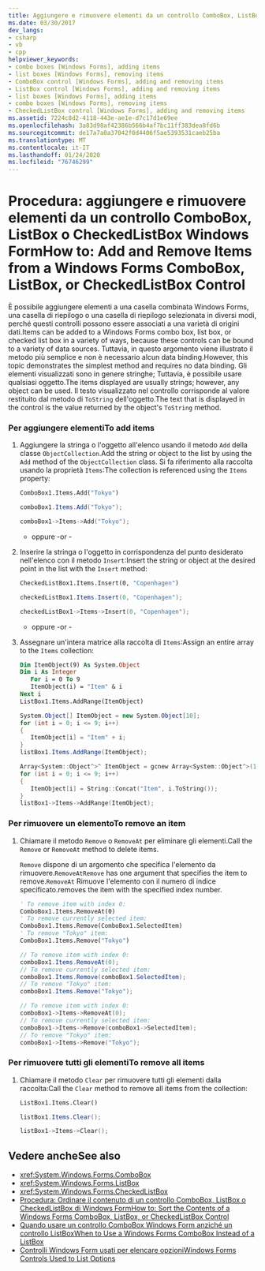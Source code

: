 ```yaml
---
title: Aggiungere e rimuovere elementi da un controllo ComboBox, ListBox o CheckedListBox
ms.date: 03/30/2017
dev_langs:
- csharp
- vb
- cpp
helpviewer_keywords:
- combo boxes [Windows Forms], adding items
- list boxes [Windows Forms], removing items
- ComboBox control [Windows Forms], adding and removing items
- ListBox control [Windows Forms], adding and removing items
- list boxes [Windows Forms], adding items
- combo boxes [Windows Forms], removing items
- CheckedListBox control [Windows Forms], adding and removing items
ms.assetid: 7224c8d2-4118-443e-ae1e-d7c17d1e69ee
ms.openlocfilehash: 3a83d98af42386b566b4af7bc11ff383dea8fd6b
ms.sourcegitcommit: de17a7a0a37042f0d4406f5ae5393531caeb25ba
ms.translationtype: MT
ms.contentlocale: it-IT
ms.lasthandoff: 01/24/2020
ms.locfileid: "76746299"
---
```

# <a name="how-to-add-and-remove-items-from-a-windows-forms-combobox-listbox-or-checkedlistbox-control"></a><span data-ttu-id="9c6ba-102">Procedura: aggiungere e rimuovere elementi da un controllo ComboBox, ListBox o CheckedListBox Windows Form</span><span class="sxs-lookup"><span data-stu-id="9c6ba-102">How to: Add and Remove Items from a Windows Forms ComboBox, ListBox, or CheckedListBox Control</span></span>
<span data-ttu-id="9c6ba-103">È possibile aggiungere elementi a una casella combinata Windows Forms, una casella di riepilogo o una casella di riepilogo selezionata in diversi modi, perché questi controlli possono essere associati a una varietà di origini dati.</span><span class="sxs-lookup"><span data-stu-id="9c6ba-103">Items can be added to a Windows Forms combo box, list box, or checked list box in a variety of ways, because these controls can be bound to a variety of data sources.</span></span> <span data-ttu-id="9c6ba-104">Tuttavia, in questo argomento viene illustrato il metodo più semplice e non è necessario alcun data binding.</span><span class="sxs-lookup"><span data-stu-id="9c6ba-104">However, this topic demonstrates the simplest method and requires no data binding.</span></span> <span data-ttu-id="9c6ba-105">Gli elementi visualizzati sono in genere stringhe; Tuttavia, è possibile usare qualsiasi oggetto.</span><span class="sxs-lookup"><span data-stu-id="9c6ba-105">The items displayed are usually strings; however, any object can be used.</span></span> <span data-ttu-id="9c6ba-106">Il testo visualizzato nel controllo corrisponde al valore restituito dal metodo di `ToString` dell'oggetto.</span><span class="sxs-lookup"><span data-stu-id="9c6ba-106">The text that is displayed in the control is the value returned by the object's `ToString` method.</span></span>  
  
### <a name="to-add-items"></a><span data-ttu-id="9c6ba-107">Per aggiungere elementi</span><span class="sxs-lookup"><span data-stu-id="9c6ba-107">To add items</span></span>  
  
1. <span data-ttu-id="9c6ba-108">Aggiungere la stringa o l'oggetto all'elenco usando il metodo `Add` della classe `ObjectCollection`.</span><span class="sxs-lookup"><span data-stu-id="9c6ba-108">Add the string or object to the list by using the `Add` method of the `ObjectCollection` class.</span></span> <span data-ttu-id="9c6ba-109">Si fa riferimento alla raccolta usando la proprietà `Items`:</span><span class="sxs-lookup"><span data-stu-id="9c6ba-109">The collection is referenced using the `Items` property:</span></span>  
  
    ```vb  
    ComboBox1.Items.Add("Tokyo")  
    ```  
  
    ```csharp  
    comboBox1.Items.Add("Tokyo");  
    ```  
  
    ```cpp  
    comboBox1->Items->Add("Tokyo");  
    ```  
  
     - <span data-ttu-id="9c6ba-110">oppure -</span><span class="sxs-lookup"><span data-stu-id="9c6ba-110">or -</span></span>  
  
2. <span data-ttu-id="9c6ba-111">Inserire la stringa o l'oggetto in corrispondenza del punto desiderato nell'elenco con il metodo `Insert`:</span><span class="sxs-lookup"><span data-stu-id="9c6ba-111">Insert the string or object at the desired point in the list with the `Insert` method:</span></span>  
  
    ```vb  
    CheckedListBox1.Items.Insert(0, "Copenhagen")  
    ```  
  
    ```csharp  
    checkedListBox1.Items.Insert(0, "Copenhagen");  
    ```  
  
    ```cpp  
    checkedListBox1->Items->Insert(0, "Copenhagen");  
    ```  
  
     - <span data-ttu-id="9c6ba-112">oppure -</span><span class="sxs-lookup"><span data-stu-id="9c6ba-112">or -</span></span>  
  
3. <span data-ttu-id="9c6ba-113">Assegnare un'intera matrice alla raccolta di `Items`:</span><span class="sxs-lookup"><span data-stu-id="9c6ba-113">Assign an entire array to the `Items` collection:</span></span>  
  
    ```vb  
    Dim ItemObject(9) As System.Object  
    Dim i As Integer  
       For i = 0 To 9  
       ItemObject(i) = "Item" & i  
    Next i  
    ListBox1.Items.AddRange(ItemObject)  
    ```  
  
    ```csharp  
    System.Object[] ItemObject = new System.Object[10];  
    for (int i = 0; i <= 9; i++)  
    {  
       ItemObject[i] = "Item" + i;  
    }  
    listBox1.Items.AddRange(ItemObject);  
    ```  
  
    ```cpp  
    Array<System::Object^>^ ItemObject = gcnew Array<System::Object^>(10);  
    for (int i = 0; i <= 9; i++)  
    {  
       ItemObject[i] = String::Concat("Item", i.ToString());  
    }  
    listBox1->Items->AddRange(ItemObject);  
    ```  
  
### <a name="to-remove-an-item"></a><span data-ttu-id="9c6ba-114">Per rimuovere un elemento</span><span class="sxs-lookup"><span data-stu-id="9c6ba-114">To remove an item</span></span>  
  
1. <span data-ttu-id="9c6ba-115">Chiamare il metodo `Remove` o `RemoveAt` per eliminare gli elementi.</span><span class="sxs-lookup"><span data-stu-id="9c6ba-115">Call the `Remove` or `RemoveAt` method to delete items.</span></span>  
  
     <span data-ttu-id="9c6ba-116">`Remove` dispone di un argomento che specifica l'elemento da rimuovere.`RemoveAt`</span><span class="sxs-lookup"><span data-stu-id="9c6ba-116">`Remove` has one argument that specifies the item to remove.`RemoveAt`</span></span> <span data-ttu-id="9c6ba-117">Rimuove l'elemento con il numero di indice specificato.</span><span class="sxs-lookup"><span data-stu-id="9c6ba-117">removes the item with the specified index number.</span></span>  
  
    ```vb  
    ' To remove item with index 0:  
    ComboBox1.Items.RemoveAt(0)  
    ' To remove currently selected item:  
    ComboBox1.Items.Remove(ComboBox1.SelectedItem)  
    ' To remove "Tokyo" item:  
    ComboBox1.Items.Remove("Tokyo")  
    ```  
  
    ```csharp  
    // To remove item with index 0:  
    comboBox1.Items.RemoveAt(0);  
    // To remove currently selected item:  
    comboBox1.Items.Remove(comboBox1.SelectedItem);  
    // To remove "Tokyo" item:  
    comboBox1.Items.Remove("Tokyo");  
    ```  
  
    ```cpp  
    // To remove item with index 0:  
    comboBox1->Items->RemoveAt(0);  
    // To remove currently selected item:  
    comboBox1->Items->Remove(comboBox1->SelectedItem);  
    // To remove "Tokyo" item:  
    comboBox1->Items->Remove("Tokyo");  
    ```  
  
### <a name="to-remove-all-items"></a><span data-ttu-id="9c6ba-118">Per rimuovere tutti gli elementi</span><span class="sxs-lookup"><span data-stu-id="9c6ba-118">To remove all items</span></span>  
  
1. <span data-ttu-id="9c6ba-119">Chiamare il metodo `Clear` per rimuovere tutti gli elementi dalla raccolta:</span><span class="sxs-lookup"><span data-stu-id="9c6ba-119">Call the `Clear` method to remove all items from the collection:</span></span>  
  
    ```vb  
    ListBox1.Items.Clear()  
    ```  
  
    ```csharp  
    listBox1.Items.Clear();  
    ```  
  
    ```cpp  
    listBox1->Items->Clear();  
    ```  
  
## <a name="see-also"></a><span data-ttu-id="9c6ba-120">Vedere anche</span><span class="sxs-lookup"><span data-stu-id="9c6ba-120">See also</span></span>

- <xref:System.Windows.Forms.ComboBox>
- <xref:System.Windows.Forms.ListBox>
- <xref:System.Windows.Forms.CheckedListBox>
- [<span data-ttu-id="9c6ba-121">Procedura: Ordinare il contenuto di un controllo ComboBox, ListBox o CheckedListBox di Windows Form</span><span class="sxs-lookup"><span data-stu-id="9c6ba-121">How to: Sort the Contents of a Windows Forms ComboBox, ListBox, or CheckedListBox Control</span></span>](sort-the-contents-of-a-wf-combobox-listbox-or-checkedlistbox-control.md)
- [<span data-ttu-id="9c6ba-122">Quando usare un controllo ComboBox Windows Form anziché un controllo ListBox</span><span class="sxs-lookup"><span data-stu-id="9c6ba-122">When to Use a Windows Forms ComboBox Instead of a ListBox</span></span>](when-to-use-a-windows-forms-combobox-instead-of-a-listbox.md)
- [<span data-ttu-id="9c6ba-123">Controlli Windows Form usati per elencare opzioni</span><span class="sxs-lookup"><span data-stu-id="9c6ba-123">Windows Forms Controls Used to List Options</span></span>](windows-forms-controls-used-to-list-options.md)
